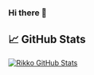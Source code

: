 ### Hi there 👋

## &#x1f4c8; GitHub Stats
<a href="https://github.com/lukasdzenkauskas/lukasdzenkauskas">
  <img align="center" src="https://github-readme-stats.vercel.app/api?username=Rikko28&show_icons=true&line_height=27&count_private=true&title_color=ffffff&text_color=c9cacc&icon_color=2bbc8a&bg_color=1d1f21" alt="Rikko GitHub Stats" />
</a>

